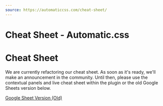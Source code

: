 ```yaml
---
source: https://automaticcss.com/cheat-sheet/
---
```


# Cheat Sheet - Automatic.css

# Cheat Sheet

We are currently refactoring our cheat sheet. As soon as it's ready, we'll make an announcement in the community. Until then, please use the contextual panels and live cheat sheet within the plugin or the old Google Sheets version below.

[Google Sheet Version (Old)](https://docs.google.com/spreadsheets/d/1azIg-e2TOfLxfSY9_M4_FYbwyhvX3yjDWlDSSVJtBMo/edit?usp=sharing)